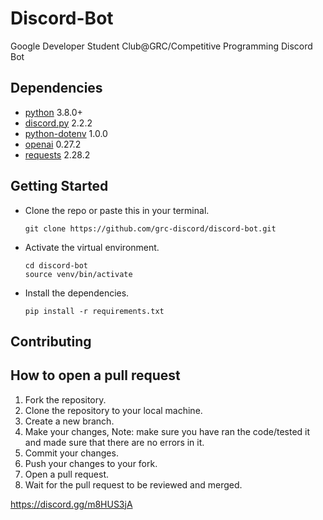 # Discord-Bot
Google Developer Student Club@GRC/Competitive Programming Discord Bot

## Dependencies
* [python](https://www.python.org/) 3.8.0+
* [discord.py](https://pypi.org/project/discord.py/) 2.2.2
* [python-dotenv](https://pypi.org/project/python-dotenv/) 1.0.0
* [openai](https://pypi.org/project/openai/) 0.27.2
* [requests](https://pypi.org/project/requests/) 2.28.2

## Getting Started
* Clone the repo or paste this in your terminal.
  ```
  git clone https://github.com/grc-discord/discord-bot.git
  ```
* Activate the virtual environment.
  ```
  cd discord-bot
  source venv/bin/activate
  ```
* Install the dependencies.
  ```
  pip install -r requirements.txt
  ```
  
## Contributing

## How to open a pull request

1. Fork the repository.
2. Clone the repository to your local machine.
3. Create a new branch.
4. Make your changes, Note: make sure you have ran the code/tested it and made sure that there are no errors in it.
5. Commit your changes.
6. Push your changes to your fork.
7. Open a pull request.
8. Wait for the pull request to be reviewed and merged.

https://discord.gg/m8HUS3jA